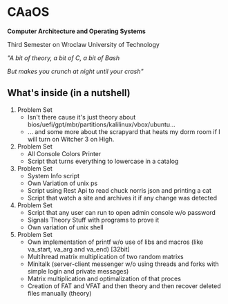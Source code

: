 # CAaOS
**Computer Architecture and Operating Systems**

Third Semester on Wroclaw University of Technology

*"A bit of theory, a bit of C, a bit of Bash*

*But makes you crunch at night until your crash"*

## What's inside (in a nutshell)

1. Problem Set
    - Isn't there cause it's just theory about bios/uefi/gpt/mbr/partitions/kalilinux/vbox/ubuntu...
    - ... and some more about the scrapyard that heats my dorm room if I will turn on Witcher 3 on High.
2. Problem Set
    - All Console Colors Printer
    - Script that turns everything to lowercase in a catalog
3. Problem Set
    - System Info script
    - Own Variation of unix ps
    - Script using Rest Api to read chuck norris json and printing a cat
    - Script that watch a site and archives it if any change was detected
4. Problem Set
    - Script that any user can run to open admin console w/o password
    - Signals Theory Stuff with programs to prove it
    - Own variation of unix shell
5. Problem Set
    - Own implementation of printf w/o use of libs and macros (like va_start, va_arg and va_end) [32bit]
    - Multihread matrix multiplication of two random matrixs
    - Minitalk (server-client messenger w/o using threads and forks with simple login and private messages)
    - Matrix multiplication and optimalization of that proces
    - Creation of FAT and VFAT and then theory and then recover deleted files manually (theory)
